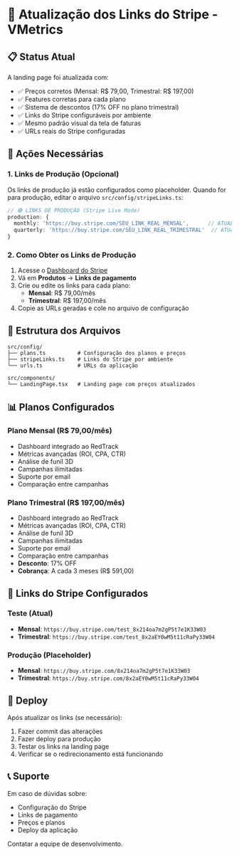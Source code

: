 # 🔗 Atualização dos Links do Stripe - VMetrics

## 📋 Status Atual

A landing page foi atualizada com:
- ✅ Preços corretos (Mensal: R$ 79,00, Trimestral: R$ 197,00)
- ✅ Features corretas para cada plano
- ✅ Sistema de descontos (17% OFF no plano trimestral)
- ✅ Links do Stripe configuráveis por ambiente
- ✅ Mesmo padrão visual da tela de faturas
- ✅ URLs reais do Stripe configuradas

## 🚨 Ações Necessárias

### 1. Links de Produção (Opcional)

Os links de produção já estão configurados como placeholder. Quando for para produção, editar o arquivo `src/config/stripeLinks.ts`:

```typescript
// 🟢 LINKS DE PRODUÇÃO (Stripe Live Mode)
production: {
  monthly: 'https://buy.stripe.com/SEU_LINK_REAL_MENSAL',      // ATUALIZAR
  quarterly: 'https://buy.stripe.com/SEU_LINK_REAL_TRIMESTRAL'  // ATUALIZAR
}
```

### 2. Como Obter os Links de Produção

1. Acesse o [Dashboard do Stripe](https://dashboard.stripe.com/)
2. Vá em **Produtos** → **Links de pagamento**
3. Crie ou edite os links para cada plano:
   - **Mensal**: R$ 79,00/mês
   - **Trimestral**: R$ 197,00/mês
4. Copie as URLs geradas e cole no arquivo de configuração

## 🔧 Estrutura dos Arquivos

```
src/config/
├── plans.ts          # Configuração dos planos e preços
├── stripeLinks.ts    # Links do Stripe por ambiente
└── urls.ts           # URLs da aplicação

src/components/
└── LandingPage.tsx   # Landing page com preços atualizados
```

## 📊 Planos Configurados

### Plano Mensal (R$ 79,00/mês)
- Dashboard integrado ao RedTrack
- Métricas avançadas (ROI, CPA, CTR)
- Análise de funil 3D
- Campanhas ilimitadas
- Suporte por email
- Comparação entre campanhas

### Plano Trimestral (R$ 197,00/mês)
- Dashboard integrado ao RedTrack
- Métricas avançadas (ROI, CPA, CTR)
- Análise de funil 3D
- Campanhas ilimitadas
- Suporte por email
- Comparação entre campanhas
- **Desconto**: 17% OFF
- **Cobrança**: A cada 3 meses (R$ 591,00)

## 🔗 Links do Stripe Configurados

### Teste (Atual)
- **Mensal**: `https://buy.stripe.com/test_8x214oa7m2gP5t7e1K33W03`
- **Trimestral**: `https://buy.stripe.com/test_8x2aEY0wM5t11cRaPy33W04`

### Produção (Placeholder)
- **Mensal**: `https://buy.stripe.com/8x214oa7m2gP5t7e1K33W03`
- **Trimestral**: `https://buy.stripe.com/8x2aEY0wM5t11cRaPy33W04`

## 🚀 Deploy

Após atualizar os links (se necessário):

1. Fazer commit das alterações
2. Fazer deploy para produção
3. Testar os links na landing page
4. Verificar se o redirecionamento está funcionando

## 📞 Suporte

Em caso de dúvidas sobre:
- Configuração do Stripe
- Links de pagamento
- Preços e planos
- Deploy da aplicação

Contatar a equipe de desenvolvimento.
